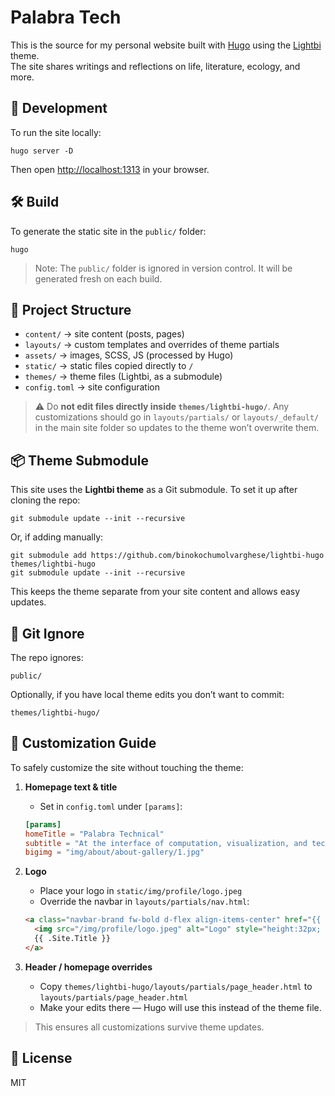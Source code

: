 # Palabra Tech

This is the source for my personal website built with [Hugo](https://gohugo.io/) using the [Lightbi](https://github.com/binokochumolvarghese/lightbi-hugo) theme.  
The site shares writings and reflections on life, literature, ecology, and more.

## 🚀 Development

To run the site locally:

    hugo server -D

Then open [http://localhost:1313](http://localhost:1313) in your browser.

## 🛠️ Build

To generate the static site in the `public/` folder:

    hugo

> Note: The `public/` folder is ignored in version control. It will be generated fresh on each build.

## 📂 Project Structure

- `content/` → site content (posts, pages)  
- `layouts/` → custom templates and overrides of theme partials  
- `assets/` → images, SCSS, JS (processed by Hugo)  
- `static/` → static files copied directly to `/`  
- `themes/` → theme files (Lightbi, as a submodule)  
- `config.toml` → site configuration

> ⚠️ Do **not edit files directly inside `themes/lightbi-hugo/`**. Any customizations should go in `layouts/partials/` or `layouts/_default/` in the main site folder so updates to the theme won’t overwrite them.

## 📦 Theme Submodule

This site uses the **Lightbi theme** as a Git submodule. To set it up after cloning the repo:

    git submodule update --init --recursive

Or, if adding manually:

    git submodule add https://github.com/binokochumolvarghese/lightbi-hugo themes/lightbi-hugo
    git submodule update --init --recursive

This keeps the theme separate from your site content and allows easy updates.

## 📜 Git Ignore

The repo ignores:

    public/

Optionally, if you have local theme edits you don’t want to commit:

    themes/lightbi-hugo/


## 🎨 Customization Guide

To safely customize the site without touching the theme:

1. **Homepage text & title**  
   - Set in `config.toml` under `[params]`:

    ```toml
    [params]
    homeTitle = "Palabra Technical"
    subtitle = "At the interface of computation, visualization, and technical storytelling"
    bigimg = "img/about/about-gallery/1.jpg"
    ```

2. **Logo**  
   - Place your logo in `static/img/profile/logo.jpeg`  
   - Override the navbar in `layouts/partials/nav.html`:

    ```html
    <a class="navbar-brand fw-bold d-flex align-items-center" href="{{ "" | absLangURL }}">
      <img src="/img/profile/logo.jpeg" alt="Logo" style="height:32px; margin-right:8px;">
      {{ .Site.Title }}
    </a>
    ```

3. **Header / homepage overrides**  
   - Copy `themes/lightbi-hugo/layouts/partials/page_header.html` to `layouts/partials/page_header.html`  
   - Make your edits there — Hugo will use this instead of the theme file.

> This ensures all customizations survive theme updates.

## 📜 License

MIT
